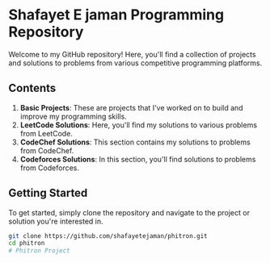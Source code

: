 # Shafayet E jaman Programming Repository

Welcome to my GitHub repository! Here, you'll find a collection of projects and solutions to problems from various competitive programming platforms.

## Contents

1. **Basic Projects**: These are projects that I've worked on to build and improve my programming skills.
2. **LeetCode Solutions**: Here, you'll find my solutions to various problems from LeetCode.
3. **CodeChef Solutions**: This section contains my solutions to problems from CodeChef.
4. **Codeforces Solutions**: In this section, you'll find solutions to problems from Codeforces.

## Getting Started

To get started, simply clone the repository and navigate to the project or solution you're interested in.

```bash
git clone https://github.com/shafayetejaman/phitron.git
cd phitron
# Phitron Project
